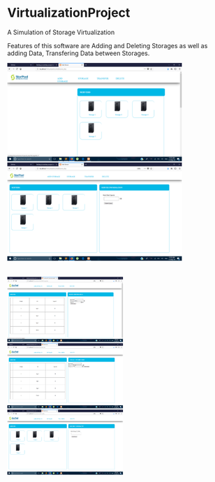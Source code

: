 # VirtualizationProject
A Simulation of Storage Virtualization

Features of this software are Adding and Deleting Storages as well as adding Data, Transfering Data between Storages.
<div>
<img src="https://github.com/Roal5236/VirtualizationProject/blob/master/Screenshots/Screenshot%20(23).png" width="400">
<img src="https://github.com/Roal5236/VirtualizationProject/blob/master/Screenshots/Screenshot%20(24).png" width="400">
</div>
<br>
<br>
<div>
<img src="https://github.com/Roal5236/VirtualizationProject/blob/master/Screenshots/Screenshot%20(25).png" width="265">
<img src="https://github.com/Roal5236/VirtualizationProject/blob/master/Screenshots/Screenshot%20(26).png" width="265">
<img src="https://github.com/Roal5236/VirtualizationProject/blob/master/Screenshots/Screenshot%20(27).png" width="265">
</div>
